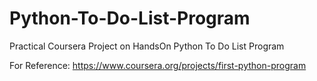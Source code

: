 # Python-To-Do-List-Program
Practical Coursera Project on HandsOn Python To Do List Program  

For Reference:
https://www.coursera.org/projects/first-python-program
